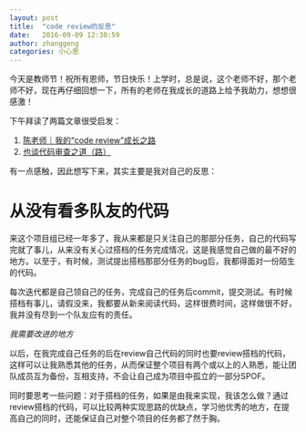 ```yaml
---
layout: post
title:  "code review的反思"
date:   2016-09-09 12:30:59
author: zhanggeng
categories: 小心思
---
```



今天是教师节！祝所有恩师，节日快乐！上学时，总是说，这个老师不好，那个老师不好，现在再仔细回想一下，所有的老师在我成长的道路上给予我助力，想想很感激！

下午拜读了两篇文章很受启发：

1. [陈老师｜我的“code review”成长之路](http://mp.weixin.qq.com/s?__biz=MjM5ODIzNDQ3Mw==&mid=2649966104&idx=1&sn=2e9a184beb676cb8687c0bed024fdd62&scene=21#wechat_redirect)
2. [也谈代码审查之道（路）](http://mp.weixin.qq.com/s?__biz=MjM5ODIzNDQ3Mw==&mid=2649966109&idx=1&sn=c4ca3f0a3e29eddf2037688d2a09ba16&scene=2&srcid=0910x9YNWOo2U2NAOnRI92Ip&from=timeline&isappinstalled=0#wechat_redirect)

有一点感触，因此想写下来，其实主要是我对自己的反思：


# 从没有看多队友的代码

来这个项目组已经一年多了，我从来都是只关注自己的那部分任务，自己的代码写完就了事儿，从来没有关心过搭档的任务完成情况，这是我感觉自己做的最不好的地方。以至于，有时候，测试提出搭档那部分任务的bug后，我都得面对一份陌生的代码。 

每次迭代都是自己领自己的任务，完成自己的任务后commit，提交测试。有时候搭档有事儿，请假没来，我都要从新来阅读代码，这样很费时间，这样做很不好，我并没有尽到一个队友应有的责任。

*我需要改进的地方*

以后，在我完成自己任务的后在review自己代码的同时也要review搭档的代码，这样可以让我熟悉其他的任务，从而保证整个项目有两个或以上的人熟悉，能让团队成员互为备份，互相支持，不会让自己成为项目中孤立的一部分SPOF。

同时要思考一些问题：对于搭档的任务，如果是由我来实现，我该怎么做？通过review搭档的代码，可以比较两种实现思路的优缺点，学习他优秀的地方，在提高自己的同时，还能保证自己对整个项目的任务都了然于胸。





